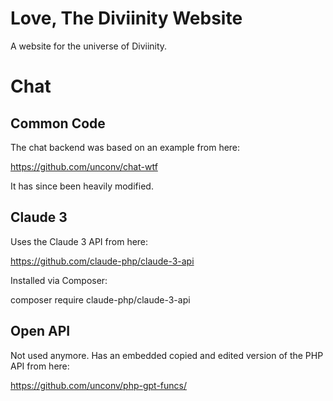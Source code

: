 # Love, The Diviinity Website

A website for the universe of Diviinity.

# Chat

## Common Code

The chat backend was based on an example from here:

https://github.com/unconv/chat-wtf

It has since been heavily modified.

## Claude 3

Uses the Claude 3 API from here:

https://github.com/claude-php/claude-3-api

Installed via Composer:

composer require claude-php/claude-3-api

## Open API

Not used anymore. Has an embedded copied and edited version of the PHP API from here:

https://github.com/unconv/php-gpt-funcs/
